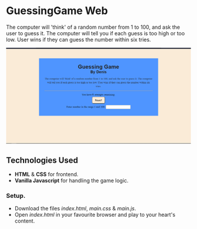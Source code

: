 # GuessingGame Web

The computer will 'think' of a random number from 1 to 100, and ask the user to guess it. The computer will tell you if each guess is too high or too low. User wins if they can guess the number within six tries.


![The Final Image](Product.png)

## Technologies Used
- **HTML** & **CSS** for frontend.
- **Vanilla Javascript** for handling the game logic.

### Setup.
- Download the files *index.html*, *main.css* & *main.js*.
- Open *index.html* in your favourite browser and play to your heart's content.